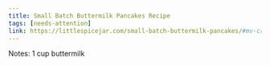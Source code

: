 ```yaml
---
title: Small Batch Buttermilk Pancakes Recipe
tags: [needs-attention]
link: https://littlespicejar.com/small-batch-buttermilk-pancakes/#mv-creation-181-jtr
---
```

Notes: 1 cup buttermilk

